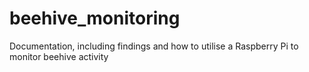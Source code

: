 # beehive_monitoring
Documentation, including findings and how to utilise a Raspberry Pi to monitor beehive activity
